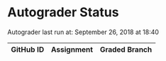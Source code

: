 # Autograder Status
Autograder last run at: September 26, 2018 at 18:40

| GitHub ID | Assignment | Graded Branch |
|-----------|------------|---------------|

